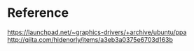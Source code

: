 
# Reference
https://launchpad.net/~graphics-drivers/+archive/ubuntu/ppa
http://qiita.com/hidenorly/items/a3eb3a0375e6703d163b

# 
